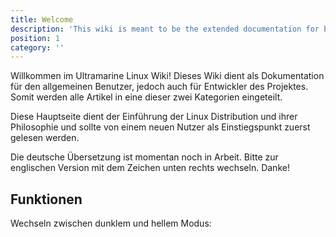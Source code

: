 ```yaml
---
title: Welcome
description: 'This wiki is meant to be the extended documentation for both end users and developers, so it is separated in those two categories.'
position: 1
category: ''
---
```

Willkommen im Ultramarine Linux Wiki! Dieses Wiki dient als Dokumentation für den allgemeinen Benutzer, jedoch auch für Entwickler des Projektes. Somit werden alle Artikel in eine dieser zwei Kategorien eingeteilt.

Diese Hauptseite dient der Einführung der Linux Distribution und ihrer Philosophie und sollte von einem neuen Nutzer als Einstiegspunkt zuerst gelesen werden.

Die deutsche Übersetzung ist momentan noch in Arbeit. Bitte zur englischen Version mit dem Zeichen unten rechts wechseln. Danke!




## Funktionen

<p class="flex items-center">Wechseln zwischen dunklem und hellem Modus:&nbsp;<app-color-switcher class="inline-flex ml-2"></app-color-switcher></p>
